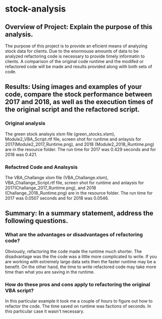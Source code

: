 # stock-analysis
## Overview of Project: Explain the purpose of this analysis.
The purpose of this project is to provide an eficient means of analyzing stock data for clients. Due to the enormouse amounts of data to be analyzed refactoring code is necessary to provide timely informatin to clients. A comparison of the original code runtime and the modifed or refactored code will be made and results provided along with both sets of code. 

## Results: Using images and examples of your code, compare the stock performance between 2017 and 2018, as well as the execution times of the original script and the refactored script.
### Original analysis
The green stock analsyis xlsm file (green_stocks.xlsm), Module2_VBA_Script.rtf file, screen shot for runtime and anlaysis for 2017(Module2_2017_Runtime.png), and 2018 (Module2_2018_Runtime.png) are in the resource folder. The run time for 2017 was 0.429 seconds and for 2018 was 0.421. 
### Refactred Code and Analsysis
The VBA_Challange xlsm file (VBA_Challange.xlsm), VBA_Challange_Script.rtf file, screen shot for runtime and anlaysis for 2017(Challange_2017_Runtime.png), and 2018 (Challange_2018_Runtime.png) are in the resource folder. The run time for 2017 was 0.0507 seconds and for 2018 was 0.0546. 

## Summary: In a summary statement, address the following questions.
### What are the advantages or disadvantages of refactoring code?
Obviously, refactoring the code made the runtime much shorter. The disadvantage was the the code was a little more complicated to write. If you are working with extremely large data sets then the faster runtime may be a benefit. On the other hand, the time to write refactored code may take more time than what you are saving in the runtime. 

### How do these pros and cons apply to refactoring the original VBA script?
In this particular example it took me a couple of hours to figure out how to refactor the code. The time saved on runtime was factions of seconds. In this particular case it wasn't necessary. 
